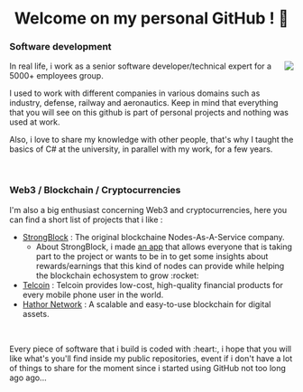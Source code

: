 <h1 align="center">Welcome on my personal GitHub ! 👋</h1>

<h3>Software development</h3>
<img align="right" src="https://github-readme-stats.vercel.app/api/top-langs/?username=0xTheOldOne&layout=compact&langs_count=5&theme=github_dark" />
<div>
  <p>In real life, i work as a senior software developer/technical expert for a 5000+ employees group.</p>
  <p>I used to work with different companies in various domains such as industry, defense, railway and aeronautics. Keep in mind that everything that you will see on this github is part of personal projects and nothing was used at work.</p>
  <p>Also, i love to share my knowledge with other people, that's why I taught the basics of C# at the university, in parallel with my work, for a few years.</p>
</div>

<div class="mb-5">&nbsp;</div>

<h3>Web3 / Blockchain / Cryptocurrencies</h3>
<p>
  I'm also a big enthusiast concerning Web3 and cryptocurrencies, here you can find a short list of projects that i like :
  <ul>
    <li><a href="https://strongblock.com/" target="_blank" rel="noopener noreferrer">StrongBlock</a> : The original blockchaine Nodes-As-A-Service company.
      <ul>
        <li>About StrongBlock, i made <a href="https://strong-rewards.herokuapp.com/" target="_blank" rel="noopener noreferrer">an app</a> that allows everyone that is taking part to the project or wants to be in to get some insights about rewards/earnings that this kind of nodes can provide while helping the blockchain echosystem to grow :rocket:</li>
      </ul>
    </li>
    <li><a href="https://www.telco.in/" target="_blank" rel="noopener noreferrer">Telcoin</a> : Telcoin provides low-cost, high-quality financial products for every mobile phone user in the world.</li>
    <li><a href="https://hathor.network/" target="_blank" rel="noopener noreferrer">Hathor Network</a> : A scalable and easy-to-use blockchain for digital assets.</li>
  </ul>
</p>

<div class="mb-5">&nbsp;</div>

<p>Every piece of software that i build is coded with :heart:, i hope that you will like what's you'll find inside my public repositories, event if i don't have a lot of things to share for the moment since i started using GitHub not too long ago ago...</p>

<!--
**0xTheOldOne/0xtheoldone** is a ✨ _special_ ✨ repository because its `README.md` (this file) appears on your GitHub profile.

Here are some ideas to get you started:

- 🔭 I’m currently working on ...
- 🌱 I’m currently learning ...
- 👯 I’m looking to collaborate on ...
- 🤔 I’m looking for help with ...
- 💬 Ask me about ...
- 📫 How to reach me: ...
- 😄 Pronouns: ...
- ⚡ Fun fact: ...
-->
